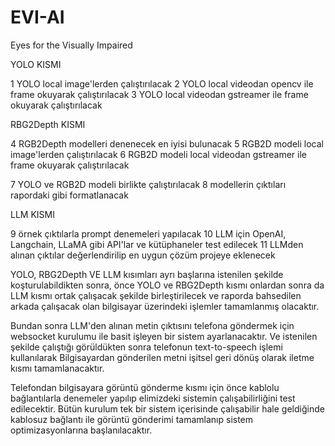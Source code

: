 # EVI-AI
Eyes for the Visually Impaired

YOLO KISMI

1 YOLO local image'lerden çalıştırılacak
2 YOLO local videodan opencv ile frame okuyarak çalıştırılacak
3 YOLO local videodan gstreamer ile frame okuyarak çalıştırılacak

RBG2Depth KISMI

4 RGB2Depth modelleri denenecek en iyisi bulunacak
5 RGB2D modeli local image'lerden çalıştırılacak
6 RGB2D modeli local videodan gstreamer ile frame okuyarak çalıştırılacak

7 YOLO ve RGB2D modeli birlikte çalıştırılacak
8 modellerin çıktıları rapordaki gibi formatlanacak

LLM KISMI

9 örnek çıktılarla prompt denemeleri yapılacak 
10 LLM için OpenAI, Langchain, LLaMA gibi API'lar ve kütüphaneler test edilecek
11 LLMden alınan çıktılar değerlendirilip en uygun çözüm projeye eklenecek


YOLO, RBG2Depth VE LLM kısımları ayrı başlarına istenilen şekilde koşturulabildikten sonra, önce YOLO ve RBG2Depth kısmı onlardan sonra da LLM kısmı ortak çalışacak şekilde birleştirilecek ve raporda bahsedilen arkada çalışacak olan bilgisayar üzerindeki işlemler tamamlanmış olacaktır. 

Bundan sonra LLM'den alınan metin çıktısını telefona göndermek için websocket kurulumu ile basit işleyen bir sistem ayarlanacaktır. Ve istenilen şekilde çalıştığı görüldükten sonra telefonun text-to-speech işlemi kullanılarak Bilgisayardan gönderilen metni işitsel geri dönüş olarak iletme kısmı tamamlanacaktır.

Telefondan bilgisayara görüntü gönderme kısmı için önce kablolu bağlantılarla denemeler yapılıp elimizdeki sistemin çalışabilirliğini test edilecektir. Bütün kurulum tek bir sistem içerisinde çalışabilir hale geldiğinde kablosuz bağlantı ile görüntü gönderimi tamamlanıp sistem optimizasyonlarına başlanılacaktır.
